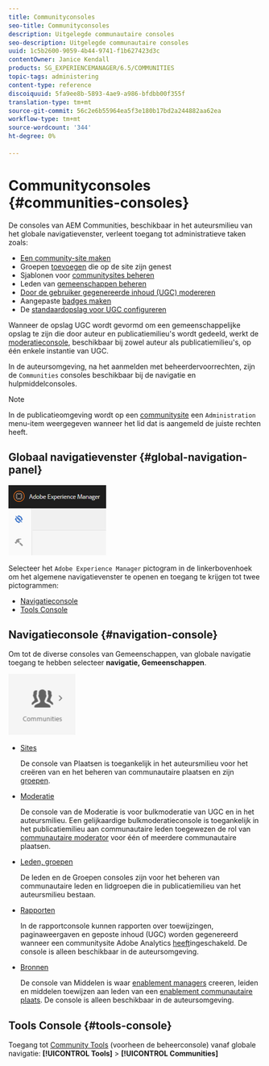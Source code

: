 ```yaml
---
title: Communityconsoles
seo-title: Communityconsoles
description: Uitgelegde communautaire consoles
seo-description: Uitgelegde communautaire consoles
uuid: 1c5b2600-9059-4b44-9741-f1b627423d3c
contentOwner: Janice Kendall
products: SG_EXPERIENCEMANAGER/6.5/COMMUNITIES
topic-tags: administering
content-type: reference
discoiquuid: 5fa9ee8b-5893-4ae9-a986-bfdbb00f355f
translation-type: tm+mt
source-git-commit: 56c2e6b55964ea5f3e180b17bd2a244882aa62ea
workflow-type: tm+mt
source-wordcount: '344'
ht-degree: 0%

---
```



# Communityconsoles {#communities-consoles}

De consoles van AEM Communities, beschikbaar in het auteursmilieu van het globale navigatievenster, verleent toegang tot administratieve taken zoals:

* [Een community-site maken](sites-console.md)
* Groepen [toevoegen](groups.md) die op de site zijn genest
* Sjablonen voor [communitysites beheren](sites.md)
* Leden van [gemeenschappen beheren](members.md)
* [Door de gebruiker gegenereerde inhoud (UGC) modereren](moderate-ugc.md)
* Aangepaste [badges maken](badges.md)
* De [standaardopslag voor UGC configureren](srp-config.md)

Wanneer de opslag [](working-with-srp.md) UGC wordt gevormd om een gemeenschappelijke opslag te zijn die door auteur en publicatiemilieu&#39;s wordt gedeeld, werkt de [moderatieconsole](moderation.md), beschikbaar bij zowel auteur als publicatiemilieu&#39;s, op één enkele instantie van UGC.

In de auteursomgeving, na het aanmelden met beheerdervoorrechten, zijn de `Communities` consoles beschikbaar bij de navigatie en hulpmiddelconsoles.

>[!NOTE]
>
>In de publicatieomgeving wordt op een [communitysite](sites-console.md) een `Administration` menu-item weergegeven wanneer het lid dat is aangemeld de juiste rechten heeft.


## Globaal navigatievenster {#global-navigation-panel}

![chlimage_1-91](assets/chlimage_1-91.png)

Selecteer het `Adobe Experience Manager` pictogram in de linkerbovenhoek om het algemene navigatievenster te openen en toegang te krijgen tot twee pictogrammen:

* [Navigatieconsole](#navigation-console)
* [Tools Console](tools.md)

## Navigatieconsole {#navigation-console}

Om tot de diverse consoles van Gemeenschappen, van globale navigatie toegang te hebben selecteer **navigatie, Gemeenschappen**.

![chlimage_1-92](assets/chlimage_1-92.png)

* [Sites](sites-console.md)

   De console van Plaatsen is toegankelijk in het auteursmilieu voor het creëren van en het beheren van communautaire plaatsen en zijn [groepen](groups.md).

* [Moderatie](moderation.md)

   De console van de Moderatie is voor bulkmoderatie van UGC en in het auteursmilieu. Een gelijkaardige bulkmoderatieconsole is toegankelijk in het publicatiemilieu aan communautaire leden toegewezen de rol van [communautaire moderator](users.md#publishenvironmentusersandgroups) voor één of meerdere communautaire plaatsen.

* [Leden, groepen](members.md)

   De leden en de Groepen consoles zijn voor het beheren van communautaire leden en lidgroepen die in publicatiemilieu van het auteursmilieu bestaan.

* [Rapporten](reports.md)

   In de rapportconsole kunnen rapporten over toewijzingen, paginaweergaven en geposte inhoud (UGC) worden gegenereerd wanneer een communitysite Adobe Analytics [heeft](sites-console.md#analytics)ingeschakeld. De console is alleen beschikbaar in de auteursomgeving.

* [Bronnen](resources.md)

   De console van Middelen is waar [enablement managers](enablement.md#communitymanagers) creeren, leiden en middelen toewijzen aan leden van een [enablement communautaire plaats](overview.md#enablement-community). De console is alleen beschikbaar in de auteursomgeving.

## Tools Console {#tools-console}

Toegang tot [Community Tools](tools.md) (voorheen de beheerconsole) vanaf globale navigatie: **[!UICONTROL Tools]** > **[!UICONTROL Communities]**
